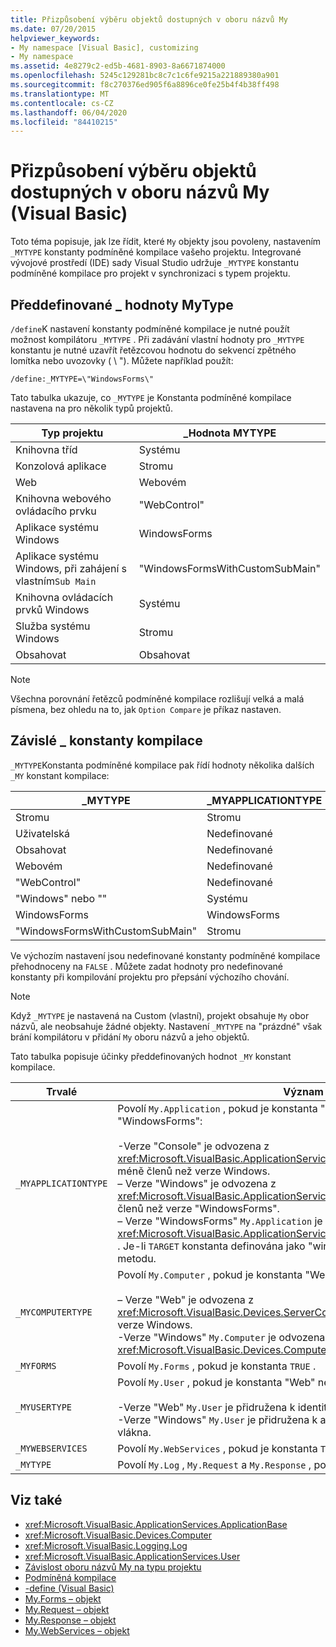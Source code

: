 ```yaml
---
title: Přizpůsobení výběru objektů dostupných v oboru názvů My
ms.date: 07/20/2015
helpviewer_keywords:
- My namespace [Visual Basic], customizing
- My namespace
ms.assetid: 4e8279c2-ed5b-4681-8903-8a6671874000
ms.openlocfilehash: 5245c129281bc8c7c1c6fe9215a221889380a901
ms.sourcegitcommit: f8c270376ed905f6a8896ce0fe25b4f4b38ff498
ms.translationtype: MT
ms.contentlocale: cs-CZ
ms.lasthandoff: 06/04/2020
ms.locfileid: "84410215"
---
```

# <a name="customizing-which-objects-are-available-in-my-visual-basic"></a>Přizpůsobení výběru objektů dostupných v oboru názvů My (Visual Basic)

Toto téma popisuje, jak lze řídit, které `My` objekty jsou povoleny, nastavením `_MYTYPE` konstanty podmíněné kompilace vašeho projektu. Integrované vývojové prostředí (IDE) sady Visual Studio udržuje `_MYTYPE` konstantu podmíněné kompilace pro projekt v synchronizaci s typem projektu.  
  
## <a name="predefined-_mytype-values"></a>Předdefinované \_ hodnoty MyType  

`/define`K nastavení konstanty podmíněné kompilace je nutné použít možnost kompilátoru `_MYTYPE` . Při zadávání vlastní hodnoty pro `_MYTYPE` konstantu je nutné uzavřít řetězcovou hodnotu do sekvencí zpětného lomítka nebo uvozovky ( \\ "). Můžete například použít:  
  
```console  
/define:_MYTYPE=\"WindowsForms\"  
```  
  
 Tato tabulka ukazuje, co `_MYTYPE` je Konstanta podmíněné kompilace nastavena na pro několik typů projektů.  
  
|Typ projektu|\_Hodnota MYTYPE|  
|------------------|--------------------|  
|Knihovna tříd|Systému|  
|Konzolová aplikace|Stromu|  
|Web|Webovém|  
|Knihovna webového ovládacího prvku|"WebControl"|  
|Aplikace systému Windows|WindowsForms|  
|Aplikace systému Windows, při zahájení s vlastním`Sub Main`|"WindowsFormsWithCustomSubMain"|  
|Knihovna ovládacích prvků Windows|Systému|  
|Služba systému Windows|Stromu|  
|Obsahovat|Obsahovat|  
  
> [!NOTE]
> Všechna porovnání řetězců podmíněné kompilace rozlišují velká a malá písmena, bez ohledu na to, jak `Option Compare` je příkaz nastaven.  
  
## <a name="dependent-_my-compilation-constants"></a>Závislé \_ konstanty kompilace  

`_MYTYPE`Konstanta podmíněné kompilace pak řídí hodnoty několika dalších `_MY` konstant kompilace:  
  
|\_MYTYPE|\_MYAPPLICATIONTYPE|\_MYCOMPUTERTYPE|\_MYFORMS|\_MYUSERTYPE|\_MYWEBSERVICES|  
|--------------|-------------------------|----------------------|---------------|------------------|---------------------|  
|Stromu|Stromu|Systému|Nedefinované|Systému|TRUE|  
|Uživatelská|Nedefinované|Nedefinované|Nedefinované|Nedefinované|Nedefinované|  
|Obsahovat|Nedefinované|Nedefinované|Nedefinované|Nedefinované|Nedefinované|  
|Webovém|Nedefinované|Webovém|FALSE|Webovém|FALSE|  
|"WebControl"|Nedefinované|Webovém|FALSE|Webovém|TRUE|  
|"Windows" nebo ""|Systému|Systému|Nedefinované|Systému|TRUE|  
|WindowsForms|WindowsForms|Systému|TRUE|Systému|TRUE|  
|"WindowsFormsWithCustomSubMain"|Stromu|Systému|TRUE|Systému|TRUE|  
  
 Ve výchozím nastavení jsou nedefinované konstanty podmíněné kompilace přehodnoceny na `FALSE` . Můžete zadat hodnoty pro nedefinované konstanty při kompilování projektu pro přepsání výchozího chování.  
  
> [!NOTE]
> Když `_MYTYPE` je nastavená na Custom (vlastní), projekt obsahuje `My` obor názvů, ale neobsahuje žádné objekty. Nastavení `_MYTYPE` na "prázdné" však brání kompilátoru v přidání `My` oboru názvů a jeho objektů.  
  
 Tato tabulka popisuje účinky předdefinovaných hodnot `_MY` konstant kompilace.  
  
|Trvalé|Význam|  
|--------------|-------------|  
|`_MYAPPLICATIONTYPE`|Povolí `My.Application` , pokud je konstanta "Console", "Windows" nebo "WindowsForms":<br /><br /> -Verze "Console" je odvozena z <xref:Microsoft.VisualBasic.ApplicationServices.ConsoleApplicationBase> . a má méně členů než verze Windows.<br />– Verze "Windows" je odvozena z <xref:Microsoft.VisualBasic.ApplicationServices.ApplicationBase> . a má méně členů než verze "WindowsForms".<br />– Verze "WindowsForms" `My.Application` je odvozena z <xref:Microsoft.VisualBasic.ApplicationServices.WindowsFormsApplicationBase> . Je-li `TARGET` konstanta definována jako "winexe", pak třída obsahuje `Sub Main` metodu.|  
|`_MYCOMPUTERTYPE`|Povolí `My.Computer` , pokud je konstanta "Web" nebo "Windows":<br /><br /> – Verze "Web" je odvozena z <xref:Microsoft.VisualBasic.Devices.ServerComputer> a má méně členů než verze Windows.<br />-Verze "Windows" `My.Computer` je odvozena z <xref:Microsoft.VisualBasic.Devices.Computer> .|  
|`_MYFORMS`|Povolí `My.Forms` , pokud je konstanta `TRUE` .|  
|`_MYUSERTYPE`|Povolí `My.User` , pokud je konstanta "Web" nebo "Windows":<br /><br /> -Verze "Web" `My.User` je přidružena k identitě uživatele aktuální žádosti HTTP.<br />-Verze "Windows" `My.User` je přidružena k aktuálnímu objektu zabezpečení vlákna.|  
|`_MYWEBSERVICES`|Povolí `My.WebServices` , pokud je konstanta `TRUE` .|  
|`_MYTYPE`|Povolí `My.Log` , `My.Request` a `My.Response` , pokud je konstanta "Web".|  
  
## <a name="see-also"></a>Viz také

- <xref:Microsoft.VisualBasic.ApplicationServices.ApplicationBase>
- <xref:Microsoft.VisualBasic.Devices.Computer>
- <xref:Microsoft.VisualBasic.Logging.Log>
- <xref:Microsoft.VisualBasic.ApplicationServices.User>
- [Závislost oboru názvů My na typu projektu](../development-with-my/how-my-depends-on-project-type.md)
- [Podmíněná kompilace](../../programming-guide/program-structure/conditional-compilation.md)
- [-define (Visual Basic)](../../reference/command-line-compiler/define.md)
- [My.Forms – objekt](../../language-reference/objects/my-forms-object.md)
- [My.Request – objekt](../../language-reference/objects/my-request-object.md)
- [My.Response – objekt](../../language-reference/objects/my-response-object.md)
- [My.WebServices – objekt](../../language-reference/objects/my-webservices-object.md)
